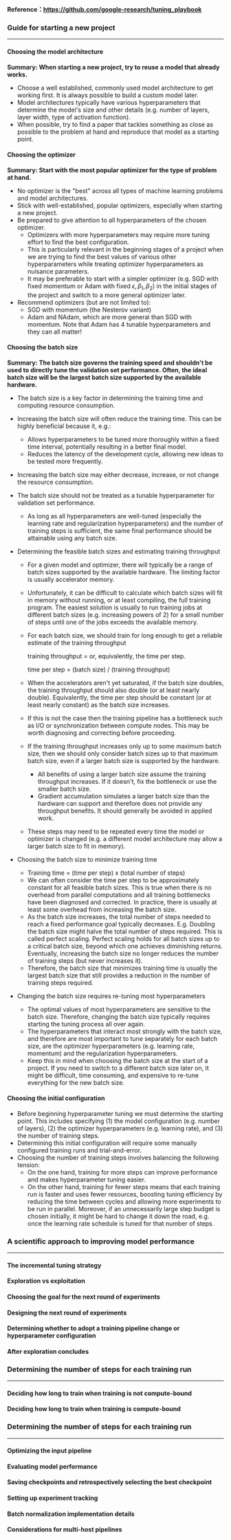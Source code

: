**Reference：https://github.com/google-research/tuning_playbook**



### Guide for starting a new project

------

#### Choosing the model architecture

**Summary: When starting a new project, try to reuse a model that already works.**

- Choose a well established, commonly used model architecture to get working first. It is always possible to build a custom model later.
- Model architectures typically have various hyperparameters that determine the model's size and other details (e.g. number of layers, layer width, type of activation function).
- When possible, try to find a paper that tackles something as close as possible to the problem at hand and reproduce that model as a starting point.

#### Choosing the optimizer

**Summary: Start with the most popular optimizer for the type of problem at hand.**

- No optimizer is the "best" across all types of machine learning problems and model architectures.
- Stick with well-established, popular optimizers, especially when starting a new project.
- Be prepared to give attention to all hyperparameters of the chosen optimizer.
  - Optimizers with more hyperparameters may require more tuning effort to find the best configuration.
  - This is particularly relevant in the beginning stages of a project when we are trying to find the best values of various other hyperparameters while treating optimizer hyperparameters as nuisance parameters.
  - It may be preferable to start with a simpler optimizer (e.g. SGD with fixed momentum or Adam with fixed $\epsilon, \beta_1,\beta_2$) in the initial stages of the project and switch to a more general optimizer later.
- Recommend optimizers (but are not limited to):
  - SGD with momentum (the Nesterov variant)
  - Adam and NAdam, which are more general than SGD with momentum. Note that Adam has 4 tunable hyperparameters and they can all matter!

#### Choosing the batch size

**Summary: The batch size governs the training speed and shouldn't be used to directly tune the validation set performance. Often, the ideal batch size will be the largest batch size supported by the available hardware.**

- The batch size is a key factor in determining the training time and computing resource consumption.

- Increasing the batch size will often reduce the training time. This can be highly beneficial because it, e.g.:

  - Allows hyperparameters to be tuned more thoroughly within a fixed time interval, potentially resulting in a better final model.
  - Reduces the latency of the development cycle, allowing new ideas to be tested more frequently.

- Increasing the batch size may either decrease, increase, or not change the resource consumption.

- The batch size should not be treated as a tunable hyperparameter for validation set performance.

  - As long as all hyperparameters are well-tuned (especially the learning rate and regularization hyperparameters) and the number of training steps is sufficient, the same final performance should be attainable using any batch size.

- Determining the feasible batch sizes and estimating training throughput

  - For a given model and optimizer, there will typically be a range of batch sizes supported by the available hardware. The limiting factor is usually accelerator memory.

  - Unfortunately, it can be difficult to calculate which batch sizes will fit in memory without running, or at least compiling, the full training program. The easiest solution is usually to run training jobs at different batch sizes (e.g. increasing powers of 2) for a small number of steps until one of the jobs exceeds the available memory.

  - For each batch size, we should train for long enough to get a reliable estimate of the training throughput 

    training throughput = or, equivalently, the time per step.

    time per step = (batch size) / (training throughput)

  - When the accelerators aren't yet saturated, if the batch size doubles, the training throughput should also double (or at least nearly double). Equivalently, the time per step should be constant (or at least nearly constant) as the batch size increases.

  - If this is not the case then the training pipeline has a bottleneck such as I/O or synchronization between compute nodes. This may be worth diagnosing and correcting before proceeding.

  - If the training throughput increases only up to some maximum batch size, then we should only consider batch sizes up to that maximum batch size, even if a larger batch size is supported by the hardware.

    - All benefits of using a larger batch size assume the training throughput increases. If it doesn't, fix the bottleneck or use the smaller batch size.
    - Gradient accumulation simulates a larger batch size than the hardware can support and therefore does not provide any throughput benefits. It should generally be avoided in applied work.

  - These steps may need to be repeated every time the model or optimizer is changed (e.g. a different model architecture may allow a larger batch size to fit in memory).

- Choosing the batch size to minimize training time

  - Training time = (time per step) x (total number of steps)
  - We can often consider the time per step to be approximately constant for all feasible batch sizes. This is true when there is no overhead from parallel computations and all training bottlenecks have been diagnosed and corrected. In practice, there is usually at least some overhead from increasing the batch size.
  - As the batch size increases, the total number of steps needed to reach a fixed performance goal typically decreases. E.g. Doubling the batch size might halve the total number of steps required. This is called perfect scaling. Perfect scaling holds for all batch sizes up to a critical batch size, beyond which one achieves diminishing returns. Eventually, increasing the batch size no longer reduces the number of training steps (but never increases it).
  - Therefore, the batch size that minimizes training time is usually the largest batch size that still provides a reduction in the number of training steps required.

- Changing the batch size requires re-tuning most hyperparameters

  - The optimal values of most hyperparameters are sensitive to the batch size. Therefore, changing the batch size typically requires starting the tuning process all over again.
  - The hyperparameters that interact most strongly with the batch size, and therefore are most important to tune separately for each batch size, are the optimizer hyperparameters (e.g. learning rate, momentum) and the regularization hyperparameters.
  - Keep this in mind when choosing the batch size at the start of a project. If you need to switch to a different batch size later on, it might be difficult, time consuming, and expensive to re-tune everything for the new batch size.

#### Choosing the initial configuration

- Before beginning hyperparameter tuning we must determine the starting point. This includes specifying (1) the model configuration (e.g. number of layers), (2) the optimizer hyperparameters (e.g. learning rate), and (3) the number of training steps.
- Determining this initial configuration will require some manually configured training runs and trial-and-error.
- Choosing the number of training steps involves balancing the following tension:
  - On the one hand, training for more steps can improve performance and makes hyperparameter tuning easier.
  - On the other hand, training for fewer steps means that each training run is faster and uses fewer resources, boosting tuning efficiency by reducing the time between cycles and allowing more experiments to be run in parallel. Moreover, if an unnecessarily large step budget is chosen initially, it might be hard to change it down the road, e.g. once the learning rate schedule is tuned for that number of steps.



### A scientific approach to improving model performance

------

#### The incremental tuning strategy

#### Exploration vs exploitation

#### Choosing the goal for the next round of experiments

#### Designing the next round of experiments

#### Determining whether to adopt a training pipeline change or hyperparameter configuration

#### After exploration concludes



### Determining the number of steps for each training run

------

#### Deciding how long to train when training is not compute-bound

#### Deciding how long to train when training is compute-bound



### Determining the number of steps for each training run

------

#### Optimizing the input pipeline

#### Evaluating model performance

#### Saving checkpoints and retrospectively selecting the best checkpoint

#### Setting up experiment tracking

#### Batch normalization implementation details

#### Considerations for multi-host pipelines